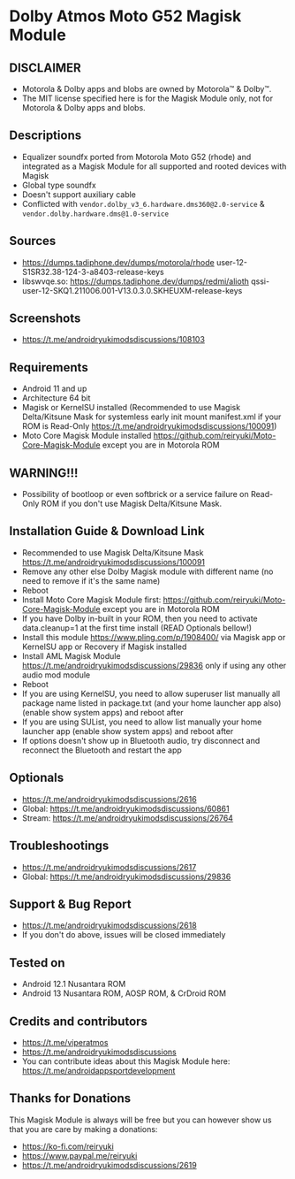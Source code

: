 # Dolby Atmos Moto G52 Magisk Module

## DISCLAIMER
- Motorola & Dolby apps and blobs are owned by Motorola™ & Dolby™.
- The MIT license specified here is for the Magisk Module only, not for Motorola & Dolby apps and blobs.

## Descriptions
- Equalizer soundfx ported from Motorola Moto G52 (rhode) and integrated as a Magisk Module for all supported and rooted devices with Magisk
- Global type soundfx
- Doesn't support auxiliary cable
- Conflicted with `vendor.dolby_v3_6.hardware.dms360@2.0-service` & `vendor.dolby.hardware.dms@1.0-service`

## Sources
- https://dumps.tadiphone.dev/dumps/motorola/rhode user-12-S1SR32.38-124-3-a8403-release-keys
- libswvqe.so: https://dumps.tadiphone.dev/dumps/redmi/alioth qssi-user-12-SKQ1.211006.001-V13.0.3.0.SKHEUXM-release-keys

## Screenshots
- https://t.me/androidryukimodsdiscussions/108103

## Requirements
- Android 11 and up
- Architecture 64 bit
- Magisk or KernelSU installed (Recommended to use Magisk Delta/Kitsune Mask for systemless early init mount manifest.xml if your ROM is Read-Only https://t.me/androidryukimodsdiscussions/100091)
- Moto Core Magisk Module installed https://github.com/reiryuki/Moto-Core-Magisk-Module except you are in Motorola ROM

## WARNING!!!
- Possibility of bootloop or even softbrick or a service failure on Read-Only ROM if you don't use Magisk Delta/Kitsune Mask.

## Installation Guide & Download Link
- Recommended to use Magisk Delta/Kitsune Mask https://t.me/androidryukimodsdiscussions/100091
- Remove any other else Dolby Magisk module with different name (no need to remove if it's the same name)
- Reboot
- Install Moto Core Magisk Module first: https://github.com/reiryuki/Moto-Core-Magisk-Module except you are in Motorola ROM
- If you have Dolby in-built in your ROM, then you need to activate data.cleanup=1 at the first time install (READ Optionals bellow!)
- Install this module https://www.pling.com/p/1908400/ via Magisk app or KernelSU app or Recovery if Magisk installed
- Install AML Magisk Module https://t.me/androidryukimodsdiscussions/29836 only if using any other audio mod module
- Reboot
- If you are using KernelSU, you need to allow superuser list manually all package name listed in package.txt (and your home launcher app also) (enable show system apps) and reboot after
- If you are using SUList, you need to allow list manually your home launcher app (enable show system apps) and reboot after
- If options doesn't show up in Bluetooth audio, try disconnect and reconnect the Bluetooth and restart the app

## Optionals
- https://t.me/androidryukimodsdiscussions/2616
- Global: https://t.me/androidryukimodsdiscussions/60861
- Stream: https://t.me/androidryukimodsdiscussions/26764

## Troubleshootings
- https://t.me/androidryukimodsdiscussions/2617
- Global: https://t.me/androidryukimodsdiscussions/29836

## Support & Bug Report
- https://t.me/androidryukimodsdiscussions/2618
- If you don't do above, issues will be closed immediately

## Tested on
- Android 12.1 Nusantara ROM
- Android 13 Nusantara ROM, AOSP ROM, & CrDroid ROM

## Credits and contributors
- https://t.me/viperatmos
- https://t.me/androidryukimodsdiscussions
- You can contribute ideas about this Magisk Module here: https://t.me/androidappsportdevelopment

## Thanks for Donations
This Magisk Module is always will be free but you can however show us that you are care by making a donations:
- https://ko-fi.com/reiryuki
- https://www.paypal.me/reiryuki
- https://t.me/androidryukimodsdiscussions/2619


